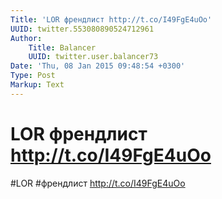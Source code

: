 ```yaml
---
Title: 'LOR френдлист http://t.co/I49FgE4uOo'
UUID: twitter.553080890524712961
Author:
    Title: Balancer
    UUID: twitter.user.balancer73
Date: 'Thu, 08 Jan 2015 09:48:54 +0300'
Type: Post
Markup: Text
---
```


# LOR френдлист http://t.co/I49FgE4uOo

#LOR #френдлист http://t.co/I49FgE4uOo